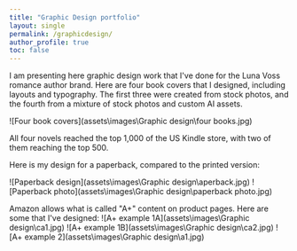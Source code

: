 ```yaml
---
title: "Graphic Design portfolio"
layout: single
permalink: /graphicdesign/
author_profile: true
toc: false
---
```


I am presenting here graphic design work that I've done for the Luna Voss romance author brand. Here are four book covers that I designed, including layouts and typography. The first three were created from stock photos, and the fourth from a mixture of stock photos and custom AI assets. 

![Four book covers](assets\images\Graphic design\four books.jpg)

All four novels reached the top 1,000 of the US Kindle store, with two of them reaching the top 500. 

Here is my design for a paperback, compared to the printed version:

![Paperback design](assets\images\Graphic design\aperback.jpg)
![Paperback photo](assets\images\Graphic design\paperback photo.jpg)

Amazon allows what is called "A+" content on product pages. Here are some that I've designed:
![A+ example 1A](assets\images\Graphic design\ca1.jpg)
![A+ example 1B](assets\images\Graphic design\ca2.jpg)
![A+ example 2](assets\images\Graphic design\a1.jpg)


